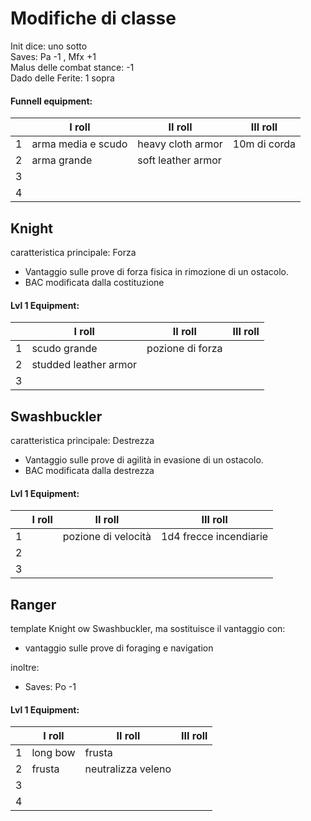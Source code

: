 # Modifiche di classe
Init dice: uno sotto  
Saves: Pa -1 , Mfx +1  
Malus delle combat stance: -1   
Dado delle Ferite: 1 sopra 

#### Funnell equipment: 
||I roll|II roll|III roll|
|-|--|--|--|
|1|arma media e scudo|heavy cloth armor|10m di corda|
|2|arma grande |soft leather armor||
|3|||
|4|||

## Knight

caratteristica principale: Forza 
- Vantaggio sulle prove di forza fisica in rimozione di un ostacolo.
- BAC modificata dalla costituzione 

#### Lvl 1 Equipment:
||I roll|II roll|III roll|
|-|-|-|-|
|1|scudo grande|pozione di forza||
|2|studded leather armor|||
|3||||

## Swashbuckler

caratteristica principale: Destrezza
- Vantaggio sulle prove di agilità in evasione di un ostacolo.
- BAC modificata dalla destrezza

  
#### Lvl 1 Equipment:
||I roll|II roll|III roll|
|-|-|-|-|
|1||pozione di velocità|1d4 frecce incendiarie|
|2||||
|3||||


## Ranger

template Knight ow Swashbuckler, ma sostituisce il vantaggio con:
- vantaggio sulle prove di foraging e navigation

inoltre:

- Saves: Po -1

  
#### Lvl 1 Equipment:
||I roll|II roll|III roll|
|-|-|-|-|
|1|long bow|frusta||
|2|frusta|neutralizza veleno||
|3||||
|4||||




